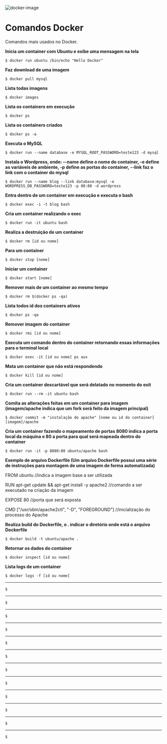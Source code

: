 ![docker-image](https://cloud.githubusercontent.com/assets/1865566/20648336/132e3ec6-b48b-11e6-8738-f4e111cfe335.png)


# Comandos Docker

Comandos mais usados no Docker.

**Inicia um container com Ubuntu e exibe uma mensagem na tela**

`$ docker run ubuntu /bin/echo "Hello Docker"`

**Faz download de uma imagem**

`$ docker pull mysql`

**Lista todas imagens**

`$ docker images`

**Lista os containers em execução**

`$ docker ps`

**Lista os containers criados**

`$ docker ps -a`

**Executa o MySQL**

`$ docker run --name database -e MYSQL_ROOT_PASSWORD=teste123 -d mysql`

**Instala o Wordpress, onde: --name define o nome do container, -e define as variáveis de ambiente, -p define as portas do container, --link faz o link com o container do mysql**

`$ docker run --name blog --link database:mysql -e WORDPRESS_DB_PASSWORD=teste123 -p 80:80 -d wordpress`

**Entra dentro de um container em execução e executa o bash**

`$ docker exec -i -t blog bash`

**Cria um container realizando o exec**

`$ docker run -it ubuntu bash`

**Realiza a destruição de um container**

`$ docker rm [id ou nome]`

**Para um container**

`$ docker stop [nome]`

**Iniciar um container**

`$ docker start [nome]`

**Remover mais de um container ao mesmo tempo**

`$ docker rm $(docker ps -qa)`

**Lista todos id dos containers ativos**

`$ docker ps -qa`

**Remover imagem do container**

`$ docker rmi [id ou nome]`

**Executa um comando dentro do container retornando essas informações para o terminal local**

`$ docker exec -it [id ou nome] ps aux`

**Mata um container que não está respondendo**

`$ docker kill [id ou nome]`

**Cria um container descartável que será delatado no momento do exit**

`$ docker run --rm -it ubuntu bash`

**Comita as alterações feitas em um container para imagem (imagem/apache indica que um fork será feito da imagem principal)**

`$ docker commit -m "instalação do apache" [nome ou id do container] [imagem]/apache`

**Cria um container fazendo o mapeamento de portas 8080 indica a porta local da máquina e 80 a porta para qual será mapeada dentro do container**

`$ docker run -it -p 8080:80 ubuntu/apache bash`

**Exemplo de arquivo Dockerfile (Um arquivo Dockerfile possui uma série de instruções para montagem de uma imagem de forma automatizada)**

FROM ubuntu //indica a imagem base a ser utilizada

RUN apt-get update && apt-get install -y apache2 //comando a ser executado na criação da imagem

EXPOSE 80 //porta que será exposta

CMD ["/usr/sbin/apache2ctl", "-D", "FOREGROUND"] //inicialização do processo do Apache

**Realiza build do Dockerfile, o . indicar o diretório onde está o arquivo Dockerfile**

`$ docker build -t ubuntu/apache .`

**Retornar os dados do container**

`$ docker inspect [id ou nome]`

**Lista logs de um container**

`$ docker logs -f [id ou nome]`

****

`$`

****

`$`

****

`$`

****

`$`

****

`$`

****

`$`

****

`$`

****

`$`

****

`$`

****

`$`

****

`$`

****

`$`




